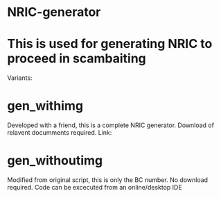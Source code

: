 # NRIC-generator
# This is used for generating NRIC to proceed in scambaiting

Variants:

# gen_withimg
Developed with a friend, this is a complete NRIC generator.
Download of relavent documments required.
Link:

# gen_withoutimg
Modified from original script, this is only the BC number. 
No download required. Code can be excecuted from an online/desktop IDE
